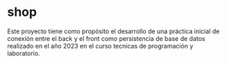 # shop
Este proyecto tiene como propósito el desarrollo de una práctica inicial de conexión entre el back y el front como persistencia de base de datos realizado en el año 2023 en el curso tecnicas de programación y laboratorio.
